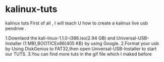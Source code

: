 # kalinux-tuts
kalinux tuts
First of all , I  will teach U how to create a kalinux live usb pendrive .

  1.Downlaod the kali-linux-1.1.0-i386.iso(2.94 GB) and Universal-USB-Installer (1 MB),BOOTICEx86(405 KB) by using Google.
  2.Format your usb by Using DiskGenius to FAT32,then open Universal-USB-Installer to start our TUTS.
  3.You can find more  tuts in the gif file which I maked before
